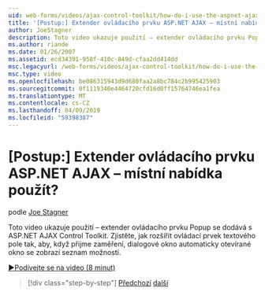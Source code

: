 ```yaml
---
uid: web-forms/videos/ajax-control-toolkit/how-do-i-use-the-aspnet-ajax-popup-control-extender
title: '[Postup:] Extender ovládacího prvku ASP.NET AJAX – místní nabídka použít? | Dokumenty Microsoft'
author: JoeStagner
description: Toto video ukazuje použití – extender ovládacího prvku Popup se dodává s ASP.NET AJAX Control Toolkit. Zjistěte, jak rozšířit ovládací prvek textového pole tak, aby...
ms.author: riande
ms.date: 01/26/2007
ms.assetid: ecd34391-958f-410c-849d-cfaa2dd414dd
msc.legacyurl: /web-forms/videos/ajax-control-toolkit/how-do-i-use-the-aspnet-ajax-popup-control-extender
msc.type: video
ms.openlocfilehash: be086315943d9d680faa2a8bc784c2b995425903
ms.sourcegitcommit: 0f1119340e4464720cfd16d0ff15764746ea1fea
ms.translationtype: MT
ms.contentlocale: cs-CZ
ms.lasthandoff: 04/09/2019
ms.locfileid: "59398387"
---
```

# <a name="how-do-i-use-the-aspnet-ajax-popup-control-extender"></a>[Postup:] Extender ovládacího prvku ASP.NET AJAX – místní nabídka použít?

podle [Joe Stagner](https://github.com/JoeStagner)

Toto video ukazuje použití – extender ovládacího prvku Popup se dodává s ASP.NET AJAX Control Toolkit. Zjistěte, jak rozšířit ovládací prvek textového pole tak, aby, když přijme zaměření, dialogové okno automaticky otevírané okno se zobrazí seznam možností.

[&#9654;Podívejte se na video (8 minut)](https://channel9.msdn.com/Blogs/ASP-NET-Site-Videos/how-do-i-use-the-aspnet-ajax-popup-control-extender)

> [!div class="step-by-step"]
> [Předchozí](how-do-i-use-the-aspnet-ajax-textboxwatermark-control-extender.md)
> [další](how-do-i-use-the-aspnet-ajax-modalpopup-extender-control.md)
